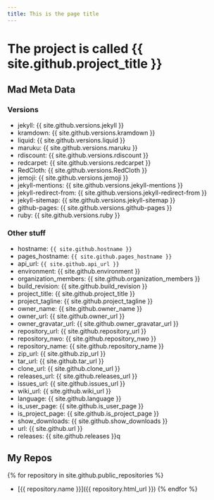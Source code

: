 ```yaml
---
title: This is the page title
---
```


# The project is called {{ site.github.project_title }}

## Mad Meta Data

### Versions

- jekyll: {{ site.github.versions.jekyll }}
- kramdown: {{ site.github.versions.kramdown }}
- liquid: {{ site.github.versions.liquid }}
- maruku: {{ site.github.versions.maruku }}
- rdiscount: {{ site.github.versions.rdiscount }}
- redcarpet: {{ site.github.versions.redcarpet }}
- RedCloth: {{ site.github.versions.RedCloth }}
- jemoji: {{ site.github.versions.jemoji }}
- jekyll-mentions: {{ site.github.versions.jekyll-mentions }}
- jekyll-redirect-from: {{ site.github.versions.jekyll-redirect-from }}
- jekyll-sitemap: {{ site.github.versions.jekyll-sitemap }}
- github-pages: {{ site.github.versions.github-pages }}
- ruby: {{ site.github.versions.ruby }}

### Other stuff
- hostname: `{{ site.github.hostname }}`
- pages_hostname: `{{ site.github.pages_hostname }}`
- api_url: `{{ site.github.api_url }}`
- environment: {{ site.github.environment }}
- organization_members: {{ site.github.organization_members }}
- build_revision: {{ site.github.build_revision }}
- project_title: {{ site.github.project_title }}
- project_tagline: {{ site.github.project_tagline }}
- owner_name: {{ site.github.owner_name }}
- owner_url: {{ site.github.owner_url }}
- owner_gravatar_url: {{ site.github.owner_gravatar_url }}
- repository_url: {{ site.github.repository_url }}
- repository_nwo: {{ site.github.repository_nwo }}
- repository_name: {{ site.github.repository_name }}
- zip_url: {{ site.github.zip_url }}
- tar_url: {{ site.github.tar_url }}
- clone_url: {{ site.github.clone_url }}
- releases_url: {{ site.github.releases_url }}
- issues_url: {{ site.github.issues_url }}
- wiki_url: {{ site.github.wiki_url }}
- language: {{ site.github.language }}
- is_user_page: {{ site.github.is_user_page }}
- is_project_page: {{ site.github.is_project_page }}
- show_downloads: {{ site.github.show_downloads }}
- url: {{ site.github.url }}
- releases: {{ site.github.releases }}q

## My Repos

{% for repository in site.github.public_repositories %}
  * [{{ repository.name }}]({{ repository.html_url }})
{% endfor %}
